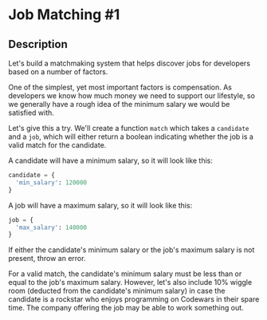 # Job Matching #1

## Description

Let's build a matchmaking system that helps discover jobs for developers based on a number of factors.

One of the simplest, yet most important factors is compensation. As developers we know how much money we need to support our lifestyle, so we generally have a rough idea of the minimum salary we would be satisfied with.

Let's give this a try. We'll create a function `match` which takes a `candidate` and a `job`, which will either return a boolean indicating whether the job is a valid match for the candidate.

A candidate will have a minimum salary, so it will look like this:

```python
candidate = {
  'min_salary': 120000
}
```

A job will have a maximum salary, so it will look like this:

```python
job = {
  'max_salary': 140000
}
```

If either the candidate's minimum salary or the job's maximum salary is not present, throw an error.

For a valid match, the candidate's minimum salary must be less than or equal to the job's maximum salary. However, let's also include 10% wiggle room (deducted from the candidate's minimum salary) in case the candidate is a rockstar who enjoys programming on Codewars in their spare time. The company offering the job may be able to work something out.